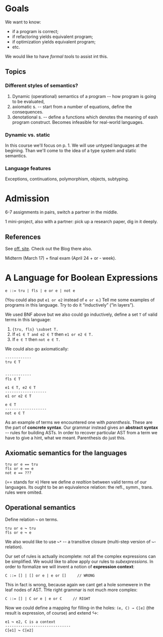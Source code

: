 # Goals

We want to know:

* if a program is correct;
* if refactoring yields equivalent program;
* if optimization yields equivalent program;
* etc.

We would like to have *formal tools* to assist int this.

## Topics

### Different styles of semantics?

1. Dynamic (operational) semantics of a program -- how program is going to be evaluated,
2. axiomatic s. -- start from a number of equations, define the consequences.
3. denotational s. -- define a functions which denotes the meaning of eash program 
construct. Becomes infeasible for real-world languages.

### Dynamic vs. static

In this course we'll focus on p. 1. We will use untyped languages at the begining. 
Than we'll come to the idea of a type system and static semantics.

### Language features

Exceptions, continuations, polymorphism, objects, subtyping.

# Admission

6-7 assignments in pairs, switch a partner in the middle.

1 mini-project, also with a partner: pick up a research paper, dig in it deeply.

## References

See [off. site](http://www.ccs.neu.edu/home/amal/course/7400-s17/). Check out the Blog there also.

Midterm (March 17) + final exam (April 24 + or - week).

# A Language for Boolean Expressions

    e ::= tru | fls | e or e | not e

(You could also put `e1 or e2` instead of `e or e`.) Tell me some examples of programs
in this language. Try to do it “inductively” (“in layers”).

We used BNF above but we also could go inductively, define a set `T` of valid terms in this language:

1. `{tru, fls} \subset T.`
2. If `e1 ∈ T and e2 ∈ T` then `e1 or e2 ∈ T.`
3. If `e ∈ T` then `not e ∈ T.`

We could also go axiomatically:

    ------------
    tru ∈ T


    ------------
    fls ∈ T

    e1 ∈ T, e2 ∈ T
    -------------------
    e1 or e2 ∈ T

    e ∈ T
    -------------------
    not e ∈ T


As an example of terms we encountered one with *parenthesis*. These are the part of 
**concrete syntax**. Our grammar instead gives an **abstract syntax** -- rules for
building ASTs. In order to recover particular AST from a term we have to give a hint,
what we meant. Parenthesis do just this.

## Axiomatic semantics for the languages

    tru or e == tru
    fls or e == e
    not e == ???

(== stands for $\equiv$) Here we define *a realtion* between valid terms of our languages. Its ought to be 
an equivalence relation: the refl., symm., trans. rules were omited.

## Operational semantics

Define relation `↪` on terms.

    tru or e ↪ tru
    fls or e ↪ e

We also would like to use `↪*` -- a transitive closure (multi-step version of 
`↪`-relation).

Our set of rules is actually incomplete: not all the complex expressions can be 
simplified. We would like to allow apply our rules to *subexpressions*. In order 
to formalize we will invent a notion of **expression context**:

    C ::= [] | [] or e | e or []     // WRONG

This in fact is wrong, because again we cant get a hole somewere in the leaf nodes
of AST. THe right grammar is not much more complex:

    C ::= [] | C or e | e or C     // RIGHT

Now we could define a mapping for filling-in the holes: `(e, C) → C[e]` 
(the result is expression, of course) and extend ↪:

    e1 ↪ e2, C is a context
    ------------------------------
    C[e1] ↪ C[e2]

